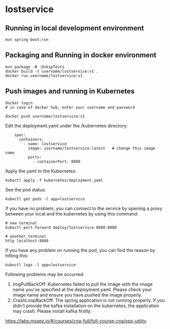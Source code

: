 # lostservice

## Running in local development environment

```
mvn spring-boot:run
```

## Packaging and Running in docker environment

```
mvn package -B -DskipTests
docker build -t username/lostservice:v1 .
docker run username/lostservice:v1
```

## Push images and running in Kubernetes

```
docker login 
# in case of docker hub, enter your username and password

docker push username/lostservice:v1
```

Edit the deployment.yaml under the /kubernetes directory:
```
    spec:
      containers:
        - name: lostservice
          image: username/lostservice:latest   # change this image name
          ports:
            - containerPort: 8080

```

Apply the yaml to the Kubernetes:
```
kubectl apply -f kubernetes/deployment.yaml
```

See the pod status:
```
kubectl get pods -l app=lostservice
```

If you have no problem, you can connect to the service by opening a proxy between your local and the kubernetes by using this command:
```
# new terminal
kubectl port-forward deploy/lostservice 8080:8080

# another terminal
http localhost:8080
```

If you have any problem on running the pod, you can find the reason by hitting this:
```
kubectl logs -l app=lostservice
```

Following problems may be occurred:

1. ImgPullBackOff:  Kubernetes failed to pull the image with the image name you've specified at the deployment.yaml. Please check your image name and ensure you have pushed the image properly.
1. CrashLoopBackOff: The spring application is not running properly. If you didn't provide the kafka installation on the kubernetes, the application may crash. Please install kafka firstly:

https://labs.msaez.io/#/courses/cna-full/full-course-cna/ops-utility

